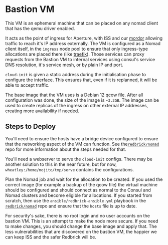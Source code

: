 # Bastion VM

This VM is an ephemeral machine that can be placed on any nomad client that has the qemu driver enabled.

It acts as the point of ingress for Aperture, with ISS and our [mordor](../hardware/network/mordor.md) allowing traffic to reach it's IP address externally. The VM is configured as a Nomad client itself, in the `ingress` node pool to ensure that only ingress-type allocations are placed there (like [traefik](./traefik.md)). Those services can proxy requests from the Bastion VM to internal services using consul's service DNS resolution, it's service mesh, or by plain IP and port.

`cloud-init` is given a static address during the initialisation phase to configure the interface. This ensures that, even if it is replanned, it will be able to accept traffic.

The base image that the VM uses is a Debian 12 qcow file. After all configuration was done, the size of the image is `~3.2GB`. The image can be used to create replicas of the ingress on other external IP addresses, creating more availability if needed.

## Steps to Deploy

You'll need to ensure the hosts have a bridge device configured to ensure that the networking aspect of the VM can function. See the[`redbrick/nomad`](https://github.com/redbrick/nomad) repo for more information about the steps needed for that.

You'll need a webserver to serve the `cloud-init` configs. There may be another solution to this in the near future, but for now, `wheatley:/home/mojito/tmp/serve` contains the configurations.

Plan the Nomad job and wait for the allocation to be created. If you used the correct image (for example a backup of the qcow file) the virtual machine should be configured and should connect as normal to the Consul and Nomad clusters and become eligible for allocations. If you started from scratch, then use the `ansible/redbrick-ansible.yml` playbook in the [`redbrick/nomad`](https://github.com/redbrick/nomad) repo and ensure that the `hosts` file is up to date.

For security's sake, there is no root login and no user accounts on the bastion VM. This is an attempt to make the node more secure. If you need to make changes, you should change the base image and apply that. The less vulnerabilities that are discovered on the bastion VM, the happier we can keep ISS and the safer Redbrick will be.
